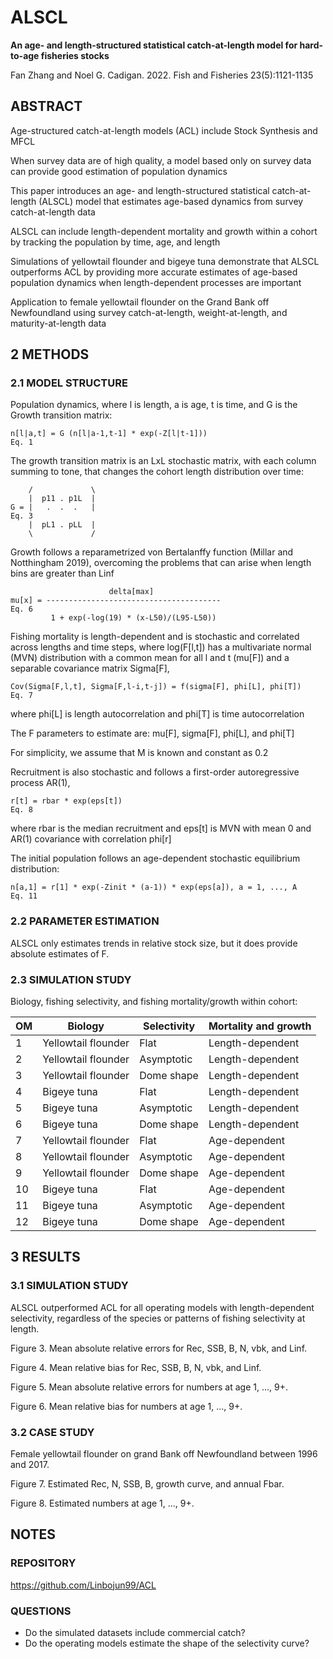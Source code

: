 # ALSCL

**An age- and length-structured statistical catch-at-length model for
hard-to-age fisheries stocks**

Fan Zhang and Noel G. Cadigan. 2022. Fish and Fisheries 23(5):1121-1135

## ABSTRACT

Age-structured catch-at-length models (ACL) include Stock Synthesis and MFCL

When survey data are of high quality, a model based only on survey data can
provide good estimation of population dynamics

This paper introduces an age- and length-structured statistical catch-at-length
(ALSCL) model that estimates age-based dynamics from survey catch-at-length data

ALSCL can include length-dependent mortality and growth within a cohort by
tracking the population by time, age, and length

Simulations of yellowtail flounder and bigeye tuna demonstrate that ALSCL
outperforms ACL by providing more accurate estimates of age-based population
dynamics when length-dependent processes are important

Application to female yellowtail flounder on the Grand Bank off Newfoundland
using survey catch-at-length, weight-at-length, and maturity-at-length data

## 2 METHODS

### 2.1 MODEL STRUCTURE

Population dynamics, where l is length, a is age, t is time, and G is the Growth
transition matrix:

```
n[l|a,t] = G (n[l|a-1,t-1] * exp(-Z[l|t-1]))                         Eq. 1
```

The growth transition matrix is an LxL stochastic matrix, with each column
summing to tone, that changes the cohort length distribution over time:

```
    /             \
    |  p11 . p1L  |
G = |   .  .  .   |                                                  Eq. 3
    |  pL1 . pLL  |
    \             /
```

Growth follows a reparametrized von Bertalanffy function (Millar and Notthingham
2019), overcoming the problems that can arise when length bins are greater than
Linf

```
                      delta[max]
mu[x] = ---------------------------------------                      Eq. 6
         1 + exp(-log(19) * (x-L50)/(L95-L50))
```

Fishing mortality is length-dependent and is stochastic and correlated across
lengths and time steps, where log(F[l,t]) has a multivariate normal (MVN)
distribution with a common mean for all l and t (mu[F]) and a separable
covariance matrix Sigma[F],

```
Cov(Sigma[F,l,t], Sigma[F,l-i,t-j]) = f(sigma[F], phi[L], phi[T])    Eq. 7
```

where phi[L] is length autocorrelation and phi[T] is time autocorrelation

The F parameters to estimate are: mu[F], sigma[F], phi[L], and phi[T]

For simplicity, we assume that M is known and constant as 0.2

Recruitment is also stochastic and follows a first-order autoregressive process
AR(1),

```
r[t] = rbar * exp(eps[t])                                            Eq. 8
```

where rbar is the median recruitment and eps[t] is MVN with mean 0 and AR(1)
covariance with correlation phi[r]

The initial population follows an age-dependent stochastic equilibrium
distribution:

```
n[a,1] = r[1] * exp(-Zinit * (a-1)) * exp(eps[a]), a = 1, ..., A    Eq. 11
```

### 2.2 PARAMETER ESTIMATION

ALSCL only estimates trends in relative stock size, but it does provide absolute
estimates of F.

### 2.3 SIMULATION STUDY

Biology, fishing selectivity, and fishing mortality/growth within cohort:

OM | Biology             | Selectivity | Mortality and growth
-- | ------------------- | ----------- | --------------------
1  | Yellowtail flounder | Flat        | Length-dependent
2  | Yellowtail flounder | Asymptotic  | Length-dependent
3  | Yellowtail flounder | Dome shape  | Length-dependent
4  | Bigeye tuna         | Flat        | Length-dependent
5  | Bigeye tuna         | Asymptotic  | Length-dependent
6  | Bigeye tuna         | Dome shape  | Length-dependent
7  | Yellowtail flounder | Flat        | Age-dependent
8  | Yellowtail flounder | Asymptotic  | Age-dependent
9  | Yellowtail flounder | Dome shape  | Age-dependent
10 | Bigeye tuna         | Flat        | Age-dependent
11 | Bigeye tuna         | Asymptotic  | Age-dependent
12 | Bigeye tuna         | Dome shape  | Age-dependent

## 3 RESULTS

### 3.1 SIMULATION STUDY

ALSCL outperformed ACL for all operating models with length-dependent
selectivity, regardless of the species or patterns of fishing selectivity at
length.

Figure 3. Mean absolute relative errors for Rec, SSB, B, N, vbk, and Linf.

Figure 4. Mean relative bias for Rec, SSB, B, N, vbk, and Linf.

Figure 5. Mean absolute relative errors for numbers at age 1, ..., 9+.

Figure 6. Mean relative bias for numbers at age 1, ..., 9+.

### 3.2 CASE STUDY

Female yellowtail flounder on grand Bank off Newfoundland between 1996 and 2017.

Figure 7. Estimated Rec, N, SSB, B, growth curve, and annual Fbar.

Figure 8. Estimated numbers at age 1, ..., 9+.

## NOTES

### REPOSITORY

https://github.com/Linbojun99/ACL

### QUESTIONS

- Do the simulated datasets include commercial catch?
- Do the operating models estimate the shape of the selectivity curve?
